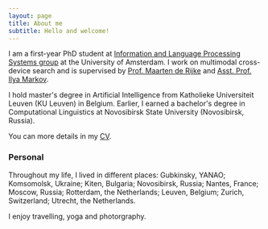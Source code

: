 ```yaml
---
layout: page
title: About me
subtitle: Hello and welcome!
---
```


I am a first-year PhD student at <a href="http://ilps.science.uva.nl">Information and Language Processing Systems group</a> at the University of Amsterdam. I work on multimodal cross-device search and is supervised by <a href="https://staff.fnwi.uva.nl/m.derijke/"> Prof. Maarten de Rijke</a> and <a href="https://staff.fnwi.uva.nl/i.markov/"> Asst. Prof. Ilya Markov</a>.

I hold master's degree in Artificial Intelligence from Katholieke Universiteit Leuven (KU Leuven) in Belgium. Earlier, I earned a bachelor's degree in Computational Linguistics at Novosibirsk State University (Novosibirsk, Russia).

You can more details in my <a href="/_pdf/cv.pdf"> CV</a>.

### Personal
Throughout my life, I lived in different places: Gubkinsky, YANAO; Komsomolsk, Ukraine; Kiten, Bulgaria; Novosibirsk, Russia; Nantes, France; Moscow, Russia; Rotterdam, the Netherlands; Leuven, Belgium; Zurich, Switzerland; Utrecht, the Netherlands.

I enjoy travelling, yoga and photorgraphy.
